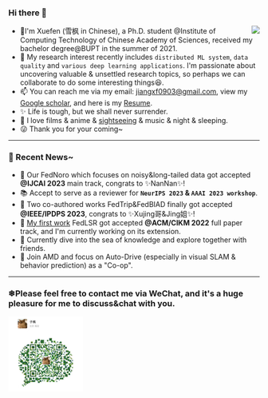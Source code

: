 ### Hi there 👋


<img align="right" src="https://github-readme-stats.vercel.app/api?username=sprinter1999&show_icons=true&icon_color=0366d6&bg_color=ffffff&hide_title=true" />


- 🍁I'm Xuefen (雪枫 in Chinese), a Ph.D. student @Institute of Computing Technology of Chinese Academy of Sciences, received my bachelor degree@BUPT in the summer of 2021.
- 🌱 My research interest recently includes `distributed ML system`, `data quality` and `various deep learning applications`. I'm passionate about uncovering valuable & unsettled research topics, so perhaps we can collaborate to do some interesting things😆.
- 📫 You can reach me via my email: jiangxf0903@gmail.com, view my [Google scholar](https://scholar.google.com/citations?user=ccOCPpEAAAAJ), and here is my [Resume](https://github.com/Sprinter1999/Resume/blob/main/Xuefeng_Jiang_Resume.pdf).
- ✨ Life is tough, but we shall never surrender.
- 🌼 I love films & anime & [sightseeing](https://www.instagram.com/snowmaker1999/) & music & night & sleeping.
- 😜 Thank you for your coming~
<!--
**Sprinter1999/Sprinter1999** is a ✨ _special_ ✨ repository because its `README.md` (this file) appears on your GitHub profile.

Here are some ideas to get you started:

- 🔭 I’m currently working on ...
- 🌱 I’m currently learning ...
- 👯 I’m looking to collaborate on ...
- 🤔 I’m looking for help with ...
- 💬 Ask me about ...
- 📫 How to reach me: ...
- 😄 Pronouns: ...
- ⚡ Fun fact: ...
-->

----

### 💬 Recent News~
- 🎉 Our FedNoro which focuses on noisy&long-tailed data got accepted **@IJCAI 2023** main track, congrats to ✨NanNan✨!
- 📚 Accept to serve as a reviewer for **`NeurIPS 2023` & `AAAI 2023 workshop`**.
- 🎉 Two co-authored works FedTrip&FedBIAD finally got accepted **@IEEE/IPDPS 2023**, congrats to ✨Xujing哥&Jing姐✨!
- 🗽 [My first work](https://github.com/Sprinter1999/FedLSR) FedLSR got accepted **@ACM/CIKM 2022** full paper track, and I'm currently working on its extension.
- 📖 Currently dive into the sea of knowledge and explore together with friends.
- 🚗 Join AMD and focus on Auto-Drive (especially in visual SLAM & behavior prediction) as a "Co-op".
----
### ❄Please feel free to contact me via WeChat, and it's a huge pleasure for me to discuss&chat with you.
<img src="wx.jpg" alt="drawing" width="150"/>
